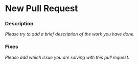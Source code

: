 # New Pull Request
### Description
*Please try to add a brief description of the work you have done.*

### Fixes
*Please add which issue you are solving with this pull request.*